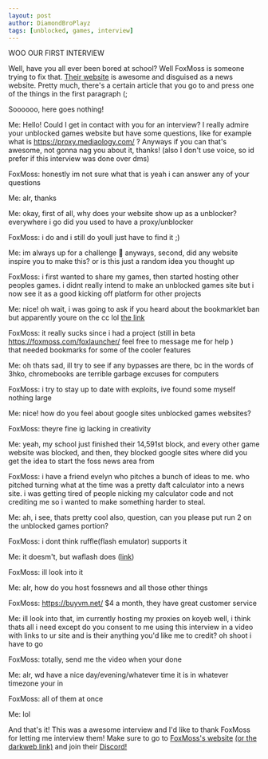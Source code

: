 ```yaml
---
layout: post
author: DiamondBroPlayz
tags: [unblocked, games, interview]
---
```


WOO OUR FIRST INTERVIEW

Well, have you all ever been bored at school? Well FoxMoss is someone trying to fix that. [Their website](fishme.me) is awesome and disguised as a news website. Pretty much, there's a certain article that you go to and press one of the things in the first paragraph (;

Soooooo, here goes nothing!

Me: Hello! Could I get in contact with you for an interview? I really admire your unblocked games website but have some questions, like for example what is https://proxy.mediaology.com/ ? Anyways if you can that's awesome, not gonna nag you about it, thanks!
(also I don't use voice, so id prefer if this interview was done over dms)

FoxMoss: honestly im not sure what that is
yeah i can answer any of your questions

Me: alr, thanks

Me: okay, first of all, why does your website show up as a unblocker?
everywhere i go 
did you used to have a proxy/unblocker

FoxMoss: i do and i still do youll just have to find it ;) 

Me: im always up for a challenge 🙂
anyways, second, did any website inspire you to make this? or is this just a random idea you thought up

FoxMoss: i first wanted to share my games, then started hosting other peoples games. i didnt really intend to make an unblocked games site but i now see it as a good kicking off platform for other projects

Me: nice!
oh wait, i was going to ask if you heard about the bookmarklet ban but apparently youre on the cc lol
[the link](https://chromium-review.googlesource.com/c/chromium/src/+/4558108)

FoxMoss: it really sucks since i had a project (still in beta https://foxmoss.com/foxlauncher/ feel free to message me for help )  
that needed bookmarks for some of the cooler features

Me: oh thats sad, ill try to see if any bypasses are there, bc in the words of 3hko, chromebooks are terrible garbage excuses for computers

FoxMoss: i try to stay up to date with exploits, ive found some myself nothing large

Me: nice!
how do you feel about google sites unblocked games websites?

FoxMoss: theyre fine ig
lacking in creativity

Me: yeah, my school just finished their 14,591st block, and every other game website was blocked, and then, they blocked google sites
where did you get the idea to start the foss news area from

FoxMoss: i have a friend evelyn who pitches a bunch of ideas to me. who pitched turning what at the time was a pretty daft calculator into a news site. i was getting tired of people nicking my calculator code and not crediting me so i wanted to make something harder to steal.

Me: ah, i see, thats pretty cool
also, question, can you please put run 2 on the unblocked games portion?

FoxMoss: i dont think ruffle(flash emulator) supports it

Me: it doesm't, but waflash does ([link](https://shadowgmes.github.io/gfiles/run2/))

FoxMoss: ill look into it

Me: alr, how do you host fossnews and all those other things

FoxMoss: https://buyvm.net/ $4 a month, they have great customer service

Me: ill look into that, im currently hosting my proxies on koyeb
well,  i think thats all i need except do you consent to me using this interview in a video with links to ur site and is their anything you'd like me to credit?
oh shoot i have to go

FoxMoss: totally, send me the video when your done

Me: alr, wd
have a nice day/evening/whatever time it is in whatever timezone your in

FoxMoss: all of them at once

Me: lol

And that's it! This was a awesome interview and I'd like to thank FoxMoss for letting me interview them! Make sure to go to [FoxMoss's website](fishme.me) [(or the darkweb link)](http://ocid4eec376btsy6kh3ezk2vs4atinx74hnkr6yjanisdokb6a24bwad.onion.ly) and join their [Discord!](https://discord.gg/TxDTpWCTEZ)

